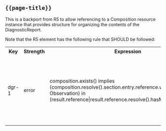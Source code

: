 ## `{{page-title}}`

This is a backport from R5 to allow referencing to a Composition resource instance that provides structure for organizing the contents of the DiagnosticReport.

Note that the R5 element has the following rule that SHOULD be followed:

<table class="assets">
<tr>
<th width="15%">Key</th>
<th width="10%">Strength</th>
<th width="30%">Expression</th>
<th width="45%">Description</th>
</tr>
<tr>
<td>dgr-1</td>
<td>error</td>
<td>composition.exists() implies (composition.resolve().section.entry.reference.where(resolve() is Observation) in (result.reference|result.reference.resolve().hasMember.reference))</td>
<td>When a Composition is referenced in `Diagnostic.composition`, all Observation resources referenced in `Composition.entry` must also be referenced in `Diagnostic.entry` or in the references Observations in `Observation.hasMember`.</td>
</tr>
</table>
